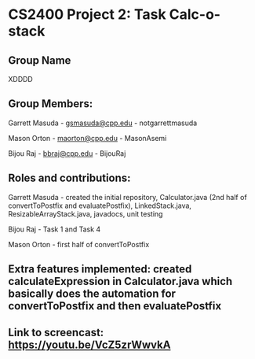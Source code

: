# CS2400 Project 2: Task Calc-o-stack

## Group Name
XDDDD

## Group Members:
Garrett Masuda - gsmasuda@cpp.edu - notgarrettmasuda

Mason Orton - maorton@cpp.edu - MasonAsemi

Bijou Raj - bbraj@cpp.edu - BijouRaj

## Roles and contributions:
Garrett Masuda - created the initial repository, Calculator.java (2nd half of convertToPostfix and evaluatePostfix), LinkedStack.java, ResizableArrayStack.java, javadocs, unit testing

Bijou Raj - Task 1 and Task 4

Mason Orton - first half of convertToPostfix

## Extra features implemented: created calculateExpression in Calculator.java which basically does the automation for convertToPostfix and then evaluatePostfix

## Link to screencast: https://youtu.be/VcZ5zrWwvkA
